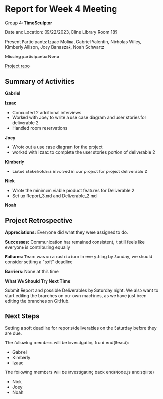 # Report for Week 4 Meeting

Group 4: **TimeSculptor**

Date and Location: 09/22/2023, Cline Library Room 185

Present Participants: Izaac Molina, Gabriel Valentin, Nicholas Wiley, Kimberly Allison, Joey Banaszak, Noah Schwartz

Missing participants: None

[Project repo](https://github.com/nickw409/TimeSculptor)

## Summary of Activities

**Gabriel**

**Izaac**

- Conducted 2 additional interviews
- Worked with Joey to write a use case diagram and user stories for deliverable 2
- Handled room reservations

**Joey**
 - Wrote out a use case diagram for the project
 - worked with Izaac to complete the user stories portion of deliverable 2

**Kimberly**

- Listed stakeholders involved in our project for project deliverable 2

**Nick**

- Wrote the minimum viable product features for Deliverable 2
- Set up Report_3.md and Deliverable_2.md

**Noah**

## Project Retrospective

**Appreciations:** Everyone did what they were assigned to do.

**Successes:** Communication has remained consistent, it still feels like everyone is contributing equally

**Failures:** Team was un a rush to turn in everything by Sunday, we should consider setting a "soft" deadline 

**Barriers:** None at this time

**What We Should Try Next Time** 

Submit Report and possible Deliverables by Saturday night. We also want to start editing the branches on our own machines, as we have just been editing the branches on GitHub.

## Next Steps

Setting a soft deadline for reports/deliverables on the Saturday before they are due.

The following members will be investigating front end(React):

- Gabriel
- Kimberly
- Izaac

The following members will be investigating back end(Node.js and sqllite)

- Nick
- Joey
- Noah
